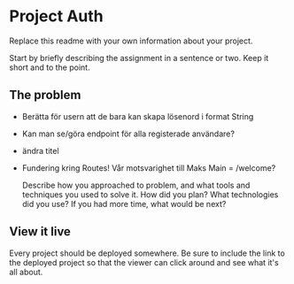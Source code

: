 # Project Auth

Replace this readme with your own information about your project.

Start by briefly describing the assignment in a sentence or two. Keep it short and to the point.

## The problem

- Berätta för usern att de bara kan skapa lösenord i format String
- Kan man se/göra endpoint för alla registerade användare?
- ändra titel
- Fundering kring Routes! Vår motsvarighet till Maks Main = /welcome?

  Describe how you approached to problem, and what tools and techniques you used to solve it. How did you plan? What technologies did you use? If you had more time, what would be next?

## View it live

Every project should be deployed somewhere. Be sure to include the link to the deployed project so that the viewer can click around and see what it's all about.
